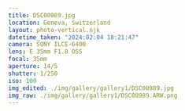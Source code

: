 ```yaml
---
title: DSC00989.jpg
location: Geneva, Switzerland
layout: photo-vertical.njk
datetime_taken: "2024:02:04 18:21:47"
camera: SONY ILCE-6400
lens: E 35mm F1.8 OSS
focal: 35mm
aperture: 14/5
shutter: 1/250
iso: 100
img_edited: ./img/gallery/gallery1/DSC00989.jpg
img_raw: ./img/gallery/gallery1/DSC00989.ARW.png
---
```

